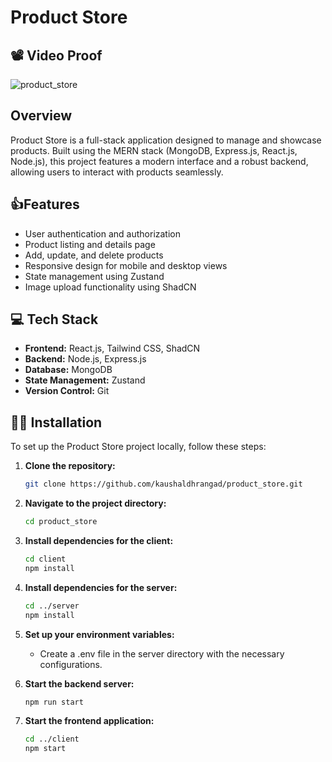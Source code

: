 # Product Store

## 📽️ Video Proof
![product_store](https://github.com/user-attachments/assets/87633a38-9713-4bc1-87a4-165f23d3ed96)


## Overview

Product Store is a full-stack application designed to manage and showcase products. Built using the MERN stack (MongoDB, Express.js, React.js, Node.js), this project features a modern interface and a robust backend, allowing users to interact with products seamlessly.

## 👍Features

- User authentication and authorization
- Product listing and details page
- Add, update, and delete products
- Responsive design for mobile and desktop views
- State management using Zustand
- Image upload functionality using ShadCN

## 💻 Tech Stack

- **Frontend:** React.js, Tailwind CSS, ShadCN
- **Backend:** Node.js, Express.js
- **Database:** MongoDB
- **State Management:** Zustand
- **Version Control:** Git

## 👩‍💻 Installation

To set up the Product Store project locally, follow these steps:

1. **Clone the repository:**

   ```bash
   git clone https://github.com/kaushaldhrangad/product_store.git
2. **Navigate to the project directory:**

   ```bash
   cd product_store
3. **Install dependencies for the client:**

   ```bash
   cd client
   npm install

4. **Install dependencies for the server:**

   ```bash
   cd ../server
   npm install
5. **Set up your environment variables:**
   - Create a .env file in the server directory with the necessary configurations.

   
7. **Start the backend server:**

   ```bash
   npm run start
8. **Start the frontend application:**

   ```bash
   cd ../client
   npm start
